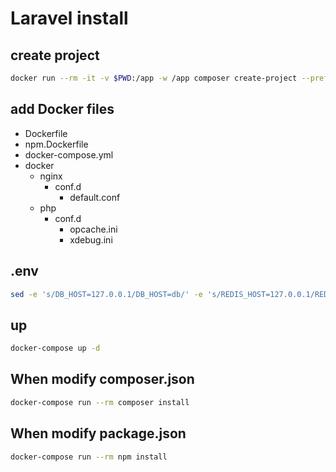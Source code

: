 # Laravel install

## create project

```sh
docker run --rm -it -v $PWD:/app -w /app composer create-project --prefer-dist laravel/laravel laravel-sample "5.7.*"
```

## add Docker files

- Dockerfile
- npm.Dockerfile
- docker-compose.yml
- docker
  - nginx
    - conf.d
      - default.conf
  - php
    - conf.d
      - opcache.ini
      - xdebug.ini

## .env

```sh
sed -e 's/DB_HOST=127.0.0.1/DB_HOST=db/' -e 's/REDIS_HOST=127.0.0.1/REDIS_HOST=redis/' -i '' .env
```

## up

```sh
docker-compose up -d
```

## When modify composer.json

```sh
docker-compose run --rm composer install
```

## When modify package.json

```sh
docker-compose run --rm npm install
```
